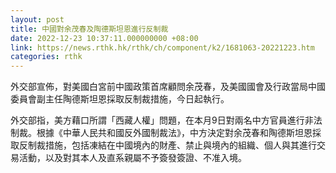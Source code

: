 ```yaml
---
layout: post
title: 中國對余茂春及陶德斯坦恩進行反制裁
date: 2022-12-23 10:37:11.000000000 +08:00
link: https://news.rthk.hk/rthk/ch/component/k2/1681063-20221223.htm
categories: rthk
---
```


外交部宣佈，對美國白宮前中國政策首席顧問余茂春，及美國國會及行政當局中國委員會副主任陶德斯坦恩採取反制裁措施，今日起執行。

外交部指，美方藉口所謂「西藏人權」問題，在本月9日對兩名中方官員進行非法制裁。根據《中華人民共和國反外國制裁法》，中方決定對余茂春和陶德斯坦恩採取反制裁措施，包括凍結在中國境內的財產、禁止與境內的組織、個人與其進行交易活動，以及對其本人及直系親屬不予簽發簽證、不准入境。
